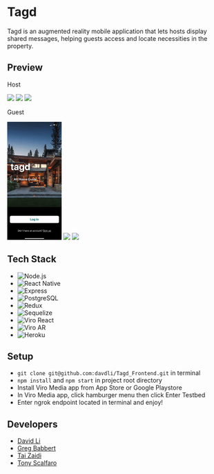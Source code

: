 # Tagd
Tagd is an augmented reality mobile application that lets hosts display shared messages, helping guests access and locate necessities in the property.

## Preview

Host
<p float="left">
<img width='25%' src="public/TagdHostDemo1.gif">
<img width='25%' src="public/TagdHostDemo2.gif">
<img width='25%' src="public/TagdHostDemo3.gif">
</p >

Guest
<p float="left">
<img width='25%' src="public/TagdGuestDemo1.gif">
<img width='25%' src="public/TagdGuestDemo2.gif">
<img width='25%' src="public/TagdGuestDemo3.gif">
</p >

## Tech Stack
- ![Node.js](https://img.shields.io/badge/-Node.js-339933A?logo=node.js&logoColor=white&style=flat)
- ![React Native](https://img.shields.io/badge/-React%20Native-61DAFB?logo=react&logoColor=white&style=flat)
- ![Express](https://img.shields.io/badge/-Express-000000?logo=express&logoColor=white&style=flat)
- ![PostgreSQL](https://img.shields.io/badge/-PostgreSQL-4169E1?logo=postgresql&logoColor=white&style=flat)
- ![Redux](https://img.shields.io/badge/-Redux-764ABC?logo=redux&logoColor=white&style=flat)
- ![Sequelize](https://img.shields.io/badge/-Sequelize-52B0E7?logo=sequelize&logoColor=white&style=flat)
- ![Viro React](https://img.shields.io/badge/-Viro%20React-3399FF?style=flat)
- ![Viro AR](https://img.shields.io/badge/-Viro%20AR-7A1FA2?style=flat)
- ![Heroku](https://img.shields.io/badge/-Heroku-430098?logo=heroku&logoColor=white&style=flat)

## Setup
- `git clone git@github.com:davdli/Tagd_Frontend.git` in terminal
- `npm install` and `npm start` in project root directory
- Install Viro Media app from App Store or Google Playstore
- In Viro Media app, click hamburger menu then click Enter Testbed
- Enter ngrok endpoint located in terminal and enjoy!

## Developers
- <a href="https://github.com/davdli">David Li</a>
- <a href="https://github.com/gregbabbert">Greg Babbert</a>
- <a href="https://github.com/trzaidi">Tai Zaidi</a>
- <a href="https://github.com/tscalfaro">Tony Scalfaro</a>
